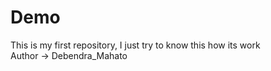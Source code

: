 # Demo
This is my first repository, I just try to know this how its work 
<br>
Author -> Debendra_Mahato

